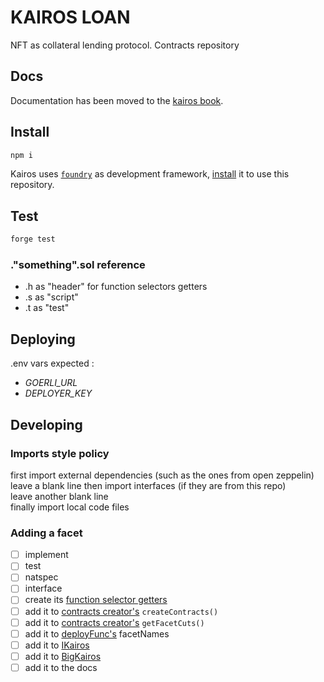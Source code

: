 # KAIROS LOAN

NFT as collateral lending protocol. Contracts repository

## Docs

Documentation has been moved to the [kairos book](https://doc.kairos.loan).

## Install

```sh
npm i
```

Kairos uses [`foundry`](https://book.getfoundry.sh/) as development framework,
[install](https://book.getfoundry.sh/getting-started/installation) it to use
this repository.

## Test

```sh
forge test
```

### ."something".sol reference

- .h as "header" for function selectors getters
- .s as "script"
- .t as "test"

## Deploying

.env vars expected :

- _GOERLI_URL_
- _DEPLOYER_KEY_

## Developing

### Imports style policy

first import external dependencies (such as the ones from open zeppelin)  
leave a blank line
then import interfaces (if they are from this repo)  
leave another blank line  
finally import local code files

### Adding a facet

- [ ] implement
- [ ] test
- [ ] natspec
- [ ] interface
- [ ] create its [function selector getters](src/utils/FuncSelectors.h.sol)
- [ ] add it to [contracts creator's](src/ContractsCreator.sol) `createContracts()`
- [ ] add it to [contracts creator's](src/ContractsCreator.sol) `getFacetCuts()`
- [ ] add it to [deployFunc's](scripts/ts/deployFunc.ts) facetNames
- [ ] add it to [IKairos](src/interface/IKairos.sol)
- [ ] add it to [BigKairos](test/Commons/BigKairos.sol)
- [ ] add it to the docs
